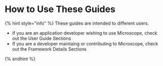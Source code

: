 # How to Use These Guides

{% hint style="info" %}
These guides are intended to different users.

* If you are an application developer wishing to use Microscope, check out the User Guide Sections
* If you are a developer maintaing or contributing to Microscope, check out the Framework Details Sections

{% endhint %}
